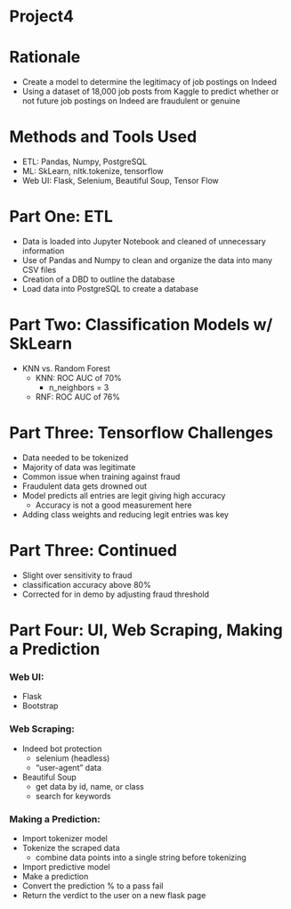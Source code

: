 # Project4


# Rationale
- Create a model to determine the legitimacy of job postings on Indeed
- Using a dataset of 18,000 job posts from Kaggle to predict whether or not future job postings on Indeed are fraudulent or genuine
# Methods and Tools Used
- ETL: Pandas, Numpy, PostgreSQL
- ML:  SkLearn, nltk.tokenize,  tensorflow
- Web UI: Flask, Selenium, Beautiful Soup, Tensor Flow

# Part One: ETL
- Data is loaded into Jupyter Notebook and cleaned of unnecessary information
- Use of Pandas and Numpy to clean and organize the data into many CSV files
- Creation of a DBD to outline the database
- Load data into PostgreSQL to create a database 

# Part Two: Classification Models w/ SkLearn
- KNN vs. Random Forest 
  - KNN: ROC AUC of 70%
    - n_neighbors = 3
  - RNF: ROC AUC of 76%

# Part Three: Tensorflow Challenges 
- Data needed to be tokenized
- Majority of data was legitimate
- Common issue when training against fraud
- Fraudulent data gets drowned out
- Model predicts all entries are legit giving high accuracy 
  - Accuracy is not a good measurement here
- Adding class weights and reducing legit entries was key

# Part Three: Continued
- Slight over sensitivity to fraud
- classification accuracy above 80%
- Corrected for in demo by adjusting fraud threshold 

# Part Four: UI, Web Scraping, Making a Prediction
### Web UI:
- Flask
- Bootstrap

### Web Scraping:
- Indeed bot protection
  - selenium (headless)
  - “user-agent” data
- Beautiful Soup
  - get data by id, name, or class
  - search for keywords

### Making a Prediction:
- Import tokenizer model
- Tokenize the scraped data
  - combine data points into a single string before tokenizing
- Import predictive model
- Make a prediction
- Convert the prediction % to a pass fail
- Return the verdict to the user on a new flask page


